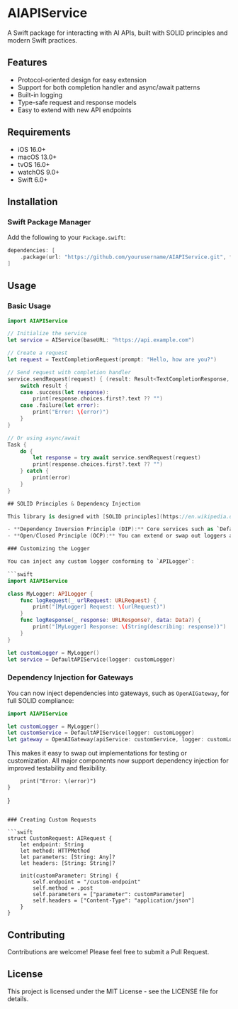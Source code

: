 # AIAPIService

A Swift package for interacting with AI APIs, built with SOLID principles and modern Swift practices.

## Features

- Protocol-oriented design for easy extension
- Support for both completion handler and async/await patterns
- Built-in logging
- Type-safe request and response models
- Easy to extend with new API endpoints

## Requirements

- iOS 16.0+
- macOS 13.0+
- tvOS 16.0+
- watchOS 9.0+
- Swift 6.0+

## Installation

### Swift Package Manager

Add the following to your `Package.swift`:

```swift
dependencies: [
    .package(url: "https://github.com/yourusername/AIAPIService.git", from: "1.0.0")
]
```

## Usage

### Basic Usage

```swift
import AIAPIService

// Initialize the service
let service = AIService(baseURL: "https://api.example.com")

// Create a request
let request = TextCompletionRequest(prompt: "Hello, how are you?")

// Send request with completion handler
service.sendRequest(request) { (result: Result<TextCompletionResponse, Error>) in
    switch result {
    case .success(let response):
        print(response.choices.first?.text ?? "")
    case .failure(let error):
        print("Error: \(error)")
    }
}

// Or using async/await
Task {
    do {
        let response = try await service.sendRequest(request)
        print(response.choices.first?.text ?? "")
    } catch {
        print(error)
    }
}

## SOLID Principles & Dependency Injection

This library is designed with [SOLID principles](https://en.wikipedia.org/wiki/SOLID) in mind. In particular:

- **Dependency Inversion Principle (DIP):** Core services such as `DefaultAPIService` now accept dependencies (like loggers) via their initializer.
- **Open/Closed Principle (OCP):** You can extend or swap out loggers and other dependencies without modifying the core service logic.

### Customizing the Logger

You can inject any custom logger conforming to `APILogger`:

```swift
import AIAPIService

class MyLogger: APILogger {
    func logRequest(_ urlRequest: URLRequest) {
        print("[MyLogger] Request: \(urlRequest)")
    }
    func logResponse(_ response: URLResponse?, data: Data?) {
        print("[MyLogger] Response: \(String(describing: response))")
    }
}

let customLogger = MyLogger()
let service = DefaultAPIService(logger: customLogger)
```

### Dependency Injection for Gateways

You can now inject dependencies into gateways, such as `OpenAIGateway`, for full SOLID compliance:

```swift
import AIAPIService

let customLogger = MyLogger()
let customService = DefaultAPIService(logger: customLogger)
let gateway = OpenAIGateway(apiService: customService, logger: customLogger)
```

This makes it easy to swap out implementations for testing or customization. All major components now support dependency injection for improved testability and flexibility.

        print("Error: \(error)")
    }
}
```

### Creating Custom Requests

```swift
struct CustomRequest: AIRequest {
    let endpoint: String
    let method: HTTPMethod
    let parameters: [String: Any]?
    let headers: [String: String]?
    
    init(customParameter: String) {
        self.endpoint = "/custom-endpoint"
        self.method = .post
        self.parameters = ["parameter": customParameter]
        self.headers = ["Content-Type": "application/json"]
    }
}
```

## Contributing

Contributions are welcome! Please feel free to submit a Pull Request.

## License

This project is licensed under the MIT License - see the LICENSE file for details. 